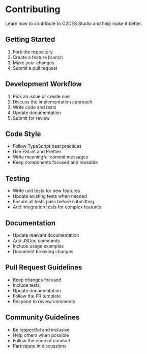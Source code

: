 # Contributing

<div class="lead">
Learn how to contribute to O2DES Studio and help make it better.
</div>

## Getting Started

1. Fork the repository
2. Create a feature branch
3. Make your changes
4. Submit a pull request

## Development Workflow

1. Pick an issue or create one
2. Discuss the implementation approach
3. Write code and tests
4. Update documentation
5. Submit for review

## Code Style

-   Follow TypeScript best practices
-   Use ESLint and Prettier
-   Write meaningful commit messages
-   Keep components focused and reusable

## Testing

-   Write unit tests for new features
-   Update existing tests when needed
-   Ensure all tests pass before submitting
-   Add integration tests for complex features

## Documentation

-   Update relevant documentation
-   Add JSDoc comments
-   Include usage examples
-   Document breaking changes

## Pull Request Guidelines

-   Keep changes focused
-   Include tests
-   Update documentation
-   Follow the PR template
-   Respond to review comments

## Community Guidelines

-   Be respectful and inclusive
-   Help others when possible
-   Follow the code of conduct
-   Participate in discussions
